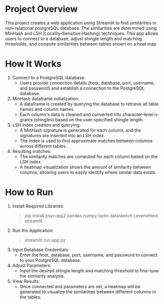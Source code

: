 # Project Overview

This project creates a web application using Streamlit to find similarities in non-relational postgreSQL database. The similarities are determined using MinHash and LSH (Locality-Sensitive Hashing) techniques. This app allows users to connect to a database, adjust shingle length and matching thresholds, and compute similarities between tables shown on a heat map.

# How It Works
1. Connect to a PostgreSQL database:
    - Users provide connection details (host, database, port, username, and password) and establish a connection to the PostgreSQL database.
3. MinHash dataframe initialization:
    - A dataframe is created by querying the database to retrieve all table names and column names.
    - Each column's data is cleaned and converted into character-level n-grams (shingles) based on the user-specified shingle length.
4. LSH index creation and querying:
    - A MinHash signature is generated for each column, and the signatures are inserted into an LSH index.
    - The index is used to find approximate matches between columns across different tables.
5. Resulting matches:
    - The similarity matches are computed for each column based on the LSH index.
    - A heatmap visualization shows the amount of similarity between columns, allowing users to easily identify where similar data exists.

# How to Run
1. Install Required Libraries:
    > pip install psycopg2 pandas numpy tqdm datasketch Levenshtein streamlit
2. Run the Application:
    > streamlit run app.py
3. Input Database Credentials:
    - Enter the host, database, port, username, and password to connect to your PostgreSQL database.
4. Adjust Parameters:
    - Input the desired shingle length and matching threshold to fine-tune the similarity analysis.
5. View Results:
    - Once connected and parameters are set, a heatmap will be generated to visualize the similarities between different columns in the tables.







